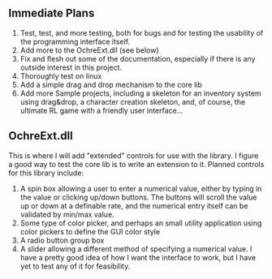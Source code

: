 ## Immediate Plans ##

  1. Test, test, and more testing, both for bugs and for testing the usability of the programming interface itself.
  1. Add more to the OchreExt.dll (see below)
  1. Fix and flesh out some of the documentation, especially if there is any outside interest in this project.
  1. Thoroughly test on linux
  1. Add a simple drag and drop mechanism to the core lib
  1. Add more Sample projects, including a skeleton for an inventory system using drag&drop, a character creation skeleton, and, of course, the ultimate RL game with a friendly user interface...

## OchreExt.dll ##

This is where I will add "extended" controls for use with the library.  I figure a good way to test the core lib is to write an extension to it.  Planned controls for this library include:

  1. A spin box allowing a user to enter a numerical value, either by typing in the value or clicking up/down buttons.  The buttons will scroll the value up or down at a definable rate, and the numerical entry itself can be validated by min/max value.
  1. Some type of color picker, and perhaps an small utility application using color pickers to define the GUI color style
  1. A radio button group box
  1. A slider allowing a different method of specifying a numerical value.  I have a pretty good idea of how I want the interface to work, but I have yet to test any of it for feasibility.